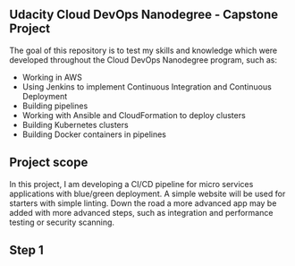 ## Udacity Cloud DevOps Nanodegree - Capstone Project
The goal of this repository is to test my skills and knowledge which were developed throughout the Cloud DevOps Nanodegree program, such as:
 * Working in AWS
 * Using Jenkins to implement Continuous Integration and Continuous Deployment
 * Building pipelines
 * Working with Ansible and CloudFormation to deploy clusters
 * Building Kubernetes clusters
 * Building Docker containers in pipelines

## Project scope
In this project, I am developing a CI/CD pipeline for micro services applications with blue/green deployment. A simple website will be used for starters with simple linting. Down the road a more advanced app may be added with more advanced steps, such as integration and performance testing or security scanning.

## Step 1

